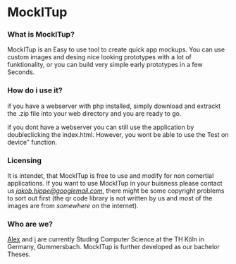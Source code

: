 # MockITup

### What is MockITup?
MockITup is an Easy to use tool to create quick app mockups.
You can use custom images and desing nice looking prototypes
with a lot of funktionality, or you can build very simple
early prototypes in a few Seconds.

### How do i use it?
if you have a webserver with php installed, simply download and 
extrackt the .zip file into your web directory and you are ready to go.

if you dont have a webserver you can still use the application by doubleclicking
the index.html. However, you wont be able to use the Test on device" function.

### Licensing
It is intendet, that MockITup is free to use and modify for non comertial applications.
If you want to use MockITup in your buisness please contact us *jakob.hippe@googlemail.com*, 
there might be some copyright problems to sort out first (the qr code library is not written 
by us and most of the images are from *somewhere* on the internet).

### Who are we?
[Alex](https://github.com/Erandurthil) and [i](https://github.com/Farantir) are 
currently Studing Computer Science at the TH Köln in Germany, Gummersbach.
MockITup is further developed as our bachelor Theses.


